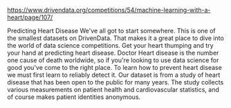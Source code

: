 
https://www.drivendata.org/competitions/54/machine-learning-with-a-heart/page/107/

Predicting Heart Disease
We've all got to start somewhere. This is one of the smallest datasets on DrivenData. That makes it a great place to dive into the world of data science competitions. Get your heart thumping and try your hand at predicting heart disease.
Doctor
Heart disease is the number one cause of death worldwide, so if you're looking to use data science for good you've come to the right place. To learn how to prevent heart disease we must first learn to reliably detect it.
Our dataset is from a study of heart disease that has been open to the public for many years. The study collects various measurements on patient health and cardiovascular statistics, and of course makes patient identities anonymous.
